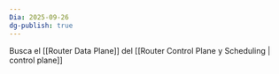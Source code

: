 ```yaml
---
Dia: 2025-09-26
dg-publish: true
---
```

Busca el [[Router Data Plane]] del [[Router Control Plane y Scheduling | control plane]]
